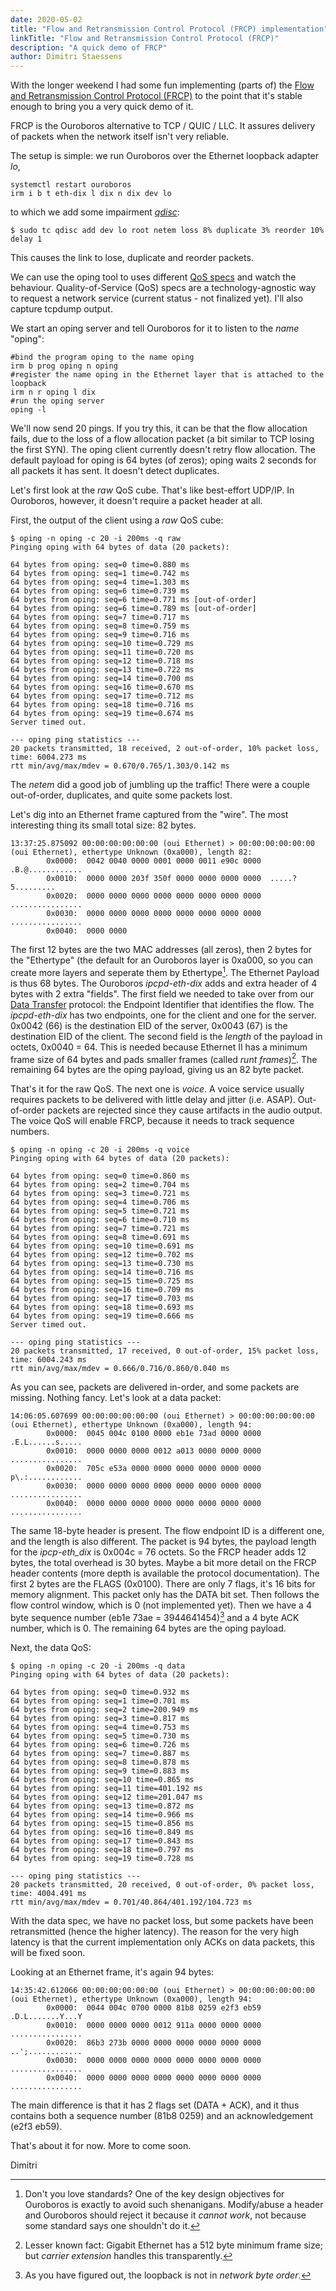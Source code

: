 ```yaml
---
date: 2020-05-02
title: "Flow and Retransmission Control Protocol (FRCP) implementation"
linkTitle: "Flow and Retransmission Control Protocol (FRCP)"
description: "A quick demo of FRCP"
author: Dimitri Staessens
---
```


With the longer weekend I had some fun implementing (parts of) the
[Flow and Retransmission Control Protocol (FRCP)](/docs/concepts/protocols/#flow-and-retransmission-control-protocol-frcp)
to the point that it's stable enough to bring you a very quick demo of it.

FRCP is the Ouroboros alternative to TCP / QUIC / LLC. It assures
delivery of packets when the network itself isn't very reliable.

The setup is simple: we run Ouroboros over the Ethernet loopback
adapter _lo_,
```
systemctl restart ouroboros
irm i b t eth-dix l dix n dix dev lo
```
to which we add some impairment
[_qdisc_](http://man7.org/linux/man-pages/man8/tc-netem.8.html):

```
$ sudo tc qdisc add dev lo root netem loss 8% duplicate 3% reorder 10% delay 1
```

This causes the link to lose, duplicate and reorder packets.

We can use the oping tool to uses different [QoS
specs](https://ouroboros.rocks/cgit/ouroboros/tree/include/ouroboros/qos.h)
and watch the behaviour. Quality-of-Service (QoS) specs are a
technology-agnostic way to request a network service (current
status - not finalized yet). I'll also capture tcpdump output.

We start an oping server and tell Ouroboros for it to listen to the _name_ "oping":
```
#bind the program oping to the name oping
irm b prog oping n oping
#register the name oping in the Ethernet layer that is attached to the loopback
irm n r oping l dix
#run the oping server
oping -l
```

We'll now send 20 pings. If you try this, it can be that the flow
allocation fails, due to the loss of a flow allocation packet (a bit
similar to TCP losing the first SYN). The oping client currently
doesn't retry flow allocation. The default payload for oping is 64
bytes (of zeros); oping waits 2 seconds for all packets it has
sent. It doesn't detect duplicates.

Let's first look at the _raw_ QoS cube. That's like best-effort
UDP/IP. In Ouroboros, however, it doesn't require a packet header at
all.

First, the output of the client using a _raw_ QoS cube:
```
$ oping -n oping -c 20 -i 200ms -q raw
Pinging oping with 64 bytes of data (20 packets):

64 bytes from oping: seq=0 time=0.880 ms
64 bytes from oping: seq=1 time=0.742 ms
64 bytes from oping: seq=4 time=1.303 ms
64 bytes from oping: seq=6 time=0.739 ms
64 bytes from oping: seq=6 time=0.771 ms [out-of-order]
64 bytes from oping: seq=6 time=0.789 ms [out-of-order]
64 bytes from oping: seq=7 time=0.717 ms
64 bytes from oping: seq=8 time=0.759 ms
64 bytes from oping: seq=9 time=0.716 ms
64 bytes from oping: seq=10 time=0.729 ms
64 bytes from oping: seq=11 time=0.720 ms
64 bytes from oping: seq=12 time=0.718 ms
64 bytes from oping: seq=13 time=0.722 ms
64 bytes from oping: seq=14 time=0.700 ms
64 bytes from oping: seq=16 time=0.670 ms
64 bytes from oping: seq=17 time=0.712 ms
64 bytes from oping: seq=18 time=0.716 ms
64 bytes from oping: seq=19 time=0.674 ms
Server timed out.

--- oping ping statistics ---
20 packets transmitted, 18 received, 2 out-of-order, 10% packet loss, time: 6004.273 ms
rtt min/avg/max/mdev = 0.670/0.765/1.303/0.142 ms
```

The _netem_ did a good job of jumbling up the traffic! There were a
couple out-of-order, duplicates, and quite some packets lost.

Let's dig into an Ethernet frame captured from the "wire". The most
interesting thing its small total size: 82 bytes.

```
13:37:25.875092 00:00:00:00:00:00 (oui Ethernet) > 00:00:00:00:00:00 (oui Ethernet), ethertype Unknown (0xa000), length 82:
        0x0000:  0042 0040 0000 0001 0000 0011 e90c 0000  .B.@............
        0x0010:  0000 0000 203f 350f 0000 0000 0000 0000  .....?5.........
        0x0020:  0000 0000 0000 0000 0000 0000 0000 0000  ................
        0x0030:  0000 0000 0000 0000 0000 0000 0000 0000  ................
        0x0040:  0000 0000
```

The first 12 bytes are the two MAC addresses (all zeros), then 2 bytes
for the "Ethertype" (the default for an Ouroboros layer is 0xa000, so
you can create more layers and seperate them by Ethertype[^1].  The
Ethernet Payload is thus 68 bytes. The Ouroboros _ipcpd-eth-dix_ adds
and extra header of 4 bytes with 2 extra "fields".  The first field we
needed to take over from our [Data
Transfer](/docs/concepts/protocols/) protocol: the Endpoint Identifier
that identifies the flow. The _ipcpd-eth-dix_ has two endpoints, one
for the client and one for the server. 0x0042 (66) is the destination
EID of the server, 0x0043 (67) is the destination EID of the client.
The second field is the _length_ of the payload in octets, 0x0040 =
64. This is needed because Ethernet II has a minimum frame size of 64
bytes and pads smaller frames (called _runt frames_)[^2]. The
remaining 64 bytes are the oping payload, giving us an 82 byte packet.

That's it for the raw QoS. The next one is _voice_. A voice service
usually requires packets to be delivered with little delay and jitter
(i.e. ASAP). Out-of-order packets are rejected since they cause
artifacts in the audio output. The voice QoS will enable FRCP, because
it needs to track sequence numbers.

```
$ oping -n oping -c 20 -i 200ms -q voice
Pinging oping with 64 bytes of data (20 packets):

64 bytes from oping: seq=0 time=0.860 ms
64 bytes from oping: seq=2 time=0.704 ms
64 bytes from oping: seq=3 time=0.721 ms
64 bytes from oping: seq=4 time=0.706 ms
64 bytes from oping: seq=5 time=0.721 ms
64 bytes from oping: seq=6 time=0.710 ms
64 bytes from oping: seq=7 time=0.721 ms
64 bytes from oping: seq=8 time=0.691 ms
64 bytes from oping: seq=10 time=0.691 ms
64 bytes from oping: seq=12 time=0.702 ms
64 bytes from oping: seq=13 time=0.730 ms
64 bytes from oping: seq=14 time=0.716 ms
64 bytes from oping: seq=15 time=0.725 ms
64 bytes from oping: seq=16 time=0.709 ms
64 bytes from oping: seq=17 time=0.703 ms
64 bytes from oping: seq=18 time=0.693 ms
64 bytes from oping: seq=19 time=0.666 ms
Server timed out.

--- oping ping statistics ---
20 packets transmitted, 17 received, 0 out-of-order, 15% packet loss, time: 6004.243 ms
rtt min/avg/max/mdev = 0.666/0.716/0.860/0.040 ms
```

As you can see, packets are delivered in-order, and some packets are
missing. Nothing fancy. Let's look at a data packet:

```
14:06:05.607699 00:00:00:00:00:00 (oui Ethernet) > 00:00:00:00:00:00 (oui Ethernet), ethertype Unknown (0xa000), length 94:
        0x0000:  0045 004c 0100 0000 eb1e 73ad 0000 0000  .E.L......s.....
        0x0010:  0000 0000 0000 0012 a013 0000 0000 0000  ................
        0x0020:  705c e53a 0000 0000 0000 0000 0000 0000  p\.:............
        0x0030:  0000 0000 0000 0000 0000 0000 0000 0000  ................
        0x0040:  0000 0000 0000 0000 0000 0000 0000 0000  ................

```

The same 18-byte header is present. The flow endpoint ID is a
different one, and the length is also different. The packet is 94
bytes, the payload length for the _ipcp-eth_dix_ is 0x004c = 76
octets. So the FRCP header adds 12 bytes, the total overhead is 30
bytes. Maybe a bit more detail on the FRCP header contents (more depth
is available the protocol documentation).  The first 2 bytes are the
FLAGS (0x0100). There are only 7 flags, it's 16 bits for memory
alignment. This packet only has the DATA bit set. Then follows the
flow control window, which is 0 (not implemented yet). Then we have a
4 byte sequence number (eb1e 73ae = 3944641454)[^3] and a 4 byte ACK
number, which is 0. The remaining 64 bytes are the oping payload.

Next, the data QoS:

```
$ oping -n oping -c 20 -i 200ms -q data
Pinging oping with 64 bytes of data (20 packets):

64 bytes from oping: seq=0 time=0.932 ms
64 bytes from oping: seq=1 time=0.701 ms
64 bytes from oping: seq=2 time=200.949 ms
64 bytes from oping: seq=3 time=0.817 ms
64 bytes from oping: seq=4 time=0.753 ms
64 bytes from oping: seq=5 time=0.730 ms
64 bytes from oping: seq=6 time=0.726 ms
64 bytes from oping: seq=7 time=0.887 ms
64 bytes from oping: seq=8 time=0.878 ms
64 bytes from oping: seq=9 time=0.883 ms
64 bytes from oping: seq=10 time=0.865 ms
64 bytes from oping: seq=11 time=401.192 ms
64 bytes from oping: seq=12 time=201.047 ms
64 bytes from oping: seq=13 time=0.872 ms
64 bytes from oping: seq=14 time=0.966 ms
64 bytes from oping: seq=15 time=0.856 ms
64 bytes from oping: seq=16 time=0.849 ms
64 bytes from oping: seq=17 time=0.843 ms
64 bytes from oping: seq=18 time=0.797 ms
64 bytes from oping: seq=19 time=0.728 ms

--- oping ping statistics ---
20 packets transmitted, 20 received, 0 out-of-order, 0% packet loss, time: 4004.491 ms
rtt min/avg/max/mdev = 0.701/40.864/401.192/104.723 ms
```

With the data spec, we have no packet loss, but some packets have been
retransmitted (hence the higher latency). The reason for the very high
latency is that the current implementation only ACKs on data packets,
this will be fixed soon.

Looking at an Ethernet frame, it's again 94 bytes:

```
14:35:42.612066 00:00:00:00:00:00 (oui Ethernet) > 00:00:00:00:00:00 (oui Ethernet), ethertype Unknown (0xa000), length 94:
        0x0000:  0044 004c 0700 0000 81b8 0259 e2f3 eb59  .D.L.......Y...Y
        0x0010:  0000 0000 0000 0012 911a 0000 0000 0000  ................
        0x0020:  86b3 273b 0000 0000 0000 0000 0000 0000  ..';............
        0x0030:  0000 0000 0000 0000 0000 0000 0000 0000  ................
        0x0040:  0000 0000 0000 0000 0000 0000 0000 0000  ................

```

The main difference is that it has 2 flags set (DATA + ACK), and it
thus contains both a sequence number (81b8 0259) and an
acknowledgement (e2f3 eb59).

That's about it for now. More to come soon.

Dimitri

[^1]: Don't you love standards? One of the key design objectives for Ouroboros is exactly to avoid such shenanigans. Modify/abuse a header and Ouroboros should reject it because it _cannot work_, not because some standard says one shouldn't do it.
[^2]: Lesser known fact: Gigabit Ethernet has a 512 byte minimum frame size; but _carrier extension_ handles this transparently.
[^3]: As you have figured out, the loopback is not in _network byte order_.